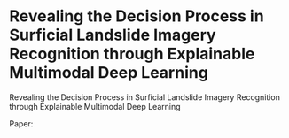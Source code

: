 # Revealing the Decision Process in Surficial Landslide Imagery Recognition through Explainable Multimodal Deep Learning
Revealing the Decision Process in Surficial Landslide Imagery Recognition through Explainable Multimodal Deep Learning

Paper:
